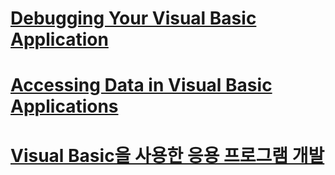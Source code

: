 # [Debugging Your Visual Basic Application](debugging.md)
# [Accessing Data in Visual Basic Applications](accessing-data.md)
# [Visual Basic을 사용한 응용 프로그램 개발](index.md)
